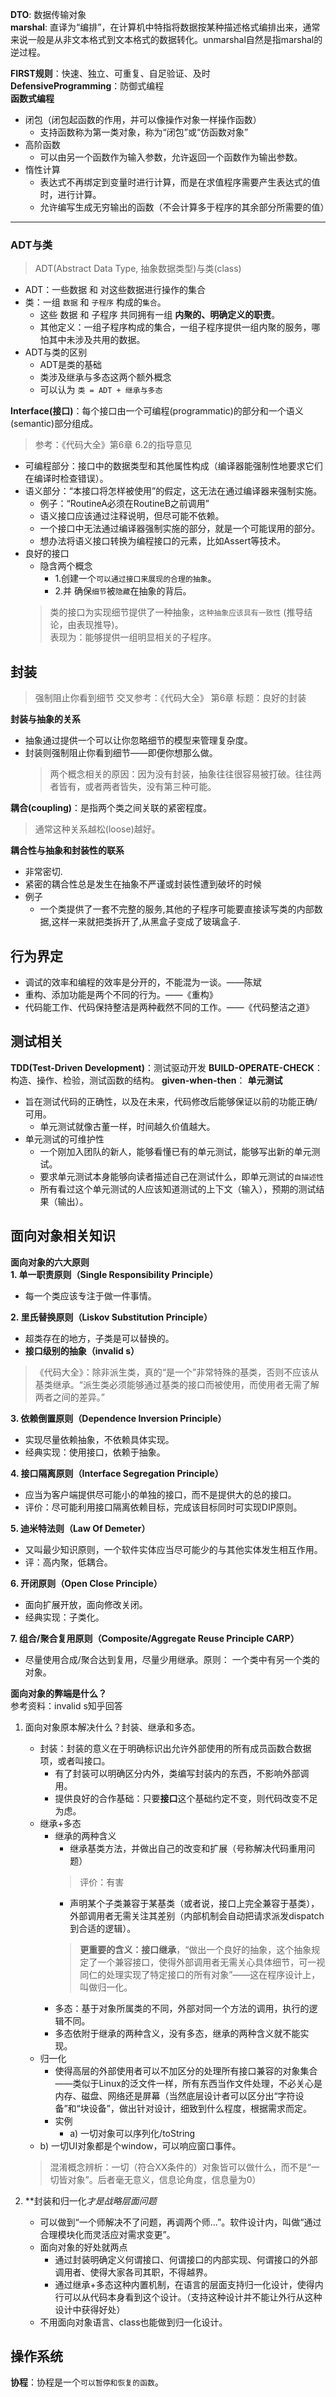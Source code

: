 

**DTO**: 数据传输对象  
**marshal**: 直译为“编排”，在计算机中特指将数据按某种描述格式编排出来，通常来说一般是从非文本格式到文本格式的数据转化。unmarshal自然是指marshal的逆过程。


**FIRST规则**：快速、独立、可重复、自足验证、及时  
**DefensiveProgramming**：防御式编程  
**函数式编程**
  - 闭包（闭包起函数的作用，并可以像操作对象一样操作函数）
    - 支持函数称为第一类对象，称为“闭包”或“仿函数对象”
  - 高阶函数
    - 可以由另一个函数作为输入参数，允许返回一个函数作为输出参数。
  - 惰性计算
    - 表达式不再绑定到变量时进行计算，而是在求值程序需要产生表达式的值时，进行计算。
    - 允许编写生成无穷输出的函数（不会计算多于程序的其余部分所需要的值）

---
### ADT与类
> ADT(Abstract Data Type, 抽象数据类型)与类(class)
  - ADT：一些数据 和 对这些数据进行操作的集合
  - 类：一组 `数据` 和 `子程序` 构成的`集合`。
    - 这些 数据 和 子程序 共同拥有一组 **内聚的、明确定义的职责**。
    - 其他定义：一组子程序构成的集合，一组子程序提供一组内聚的服务，哪怕其中未涉及共用的数据。
  - ADT与类的区别
    - ADT是类的基础
    - 类涉及继承与多态这两个额外概念
    - 可以认为 `类 = ADT + 继承与多态`

**Interface(接口)**：每个接口由一个可编程(programmatic)的部分和一个语义(semantic)部分组成。
  > 参考：《代码大全》第6章 6.2的指导意见
  - 可编程部分：接口中的数据类型和其他属性构成（编译器能强制性地要求它们在编译时检查错误）。
  - 语义部分：“本接口将怎样被使用”的假定，这无法在通过编译器来强制实施。
    - 例子：“RoutineA必须在RoutineB之前调用”
    - 语义接口应该通过注释说明，但尽可能不依赖。
    - 一个接口中无法通过编译器强制实施的部分，就是一个可能误用的部分。
    - 想办法将语义接口转换为编程接口的元素，比如Assert等技术。
  - 良好的接口
    - 隐含两个概念
      - 1.创建一个`可以通过接口来展现的合理的抽象`。
      - 2.并 确保`细节`被`隐藏`在抽象的背后。
    > 类的接口为实现细节提供了一种抽象，`这种抽象应该具有一致性`  (推导结论，由表现推导)。  
    > 表现为：能够提供一组明显相关的子程序。

## 封装
> 强制阻止你看到细节
交叉参考：《代码大全》 第6章 标题：良好的封装

**封装与抽象的关系**
- 抽象通过提供一个可以让你忽略细节的模型来管理复杂度。
- 封装则强制阻止你看到细节——即便你想那么做。
  > 两个概念相关的原因：因为没有封装，抽象往往很容易被打破。往往两者皆有，或者两者皆失，没有第三种可能。

**耦合(coupling)**：是指两个类之间关联的紧密程度。
> 通常这种关系越松(loose)越好。

**耦合性与抽象和封装性的联系**
- 非常密切.
- 紧密的耦合性总是发生在抽象不严谨或封装性遭到破坏的时候
- 例子
  - 一个类提供了一套不完整的服务,其他的子程序可能要直接读写类的内部数据,这样一来就把类拆开了,从黑盒子变成了玻璃盒子.

## 行为界定
- 调试的效率和编程的效率是分开的，不能混为一谈。——陈斌
- 重构、添加功能是两个不同的行为。——《重构》
- 代码能工作、代码保持整洁是两种截然不同的工作。——《代码整洁之道》

## 测试相关
**TDD(Test-Driven Development)**：测试驱动开发
**BUILD-OPERATE-CHECK**：构造、操作、检验，测试函数的结构。
**given-when-then**：
**单元测试**
- 旨在测试代码的正确性，以及在未来，代码修改后能够保证以前的功能正确/可用。
  - 单元测试就像古董一样，时间越久价值越大。
- 单元测试的可维护性
  - 一个刚加入团队的新人，能够看懂已有的单元测试，能够写出新的单元测试。
  - 要求单元测试本身能够向读者描述自己在测试什么，即单元测试的`自描述性`
  - 所有看过这个单元测试的人应该知道测试的上下文（输入），预期的测试结果（输出）。


## 面向对象相关知识
**面向对象的六大原则**  
**1. 单一职责原则（Single Responsibility Principle）**
- 每一个类应该专注于做一件事情。

**2. 里氏替换原则（Liskov Substitution Principle）**
- 超类存在的地方，子类是可以替换的。
- **接口级别的抽象（invalid s）**
> 《代码大全》：除非派生类，真的“是一个”非常特殊的基类，否则不应该从基类继承。“派生类必须能够通过基类的接口而被使用，而使用者无需了解两者之间的差异。”

**3. 依赖倒置原则（Dependence Inversion Principle）**
- 实现尽量依赖抽象，不依赖具体实现。
- 经典实现：使用接口，依赖于抽象。

**4. 接口隔离原则（Interface Segregation Principle）**
- 应当为客户端提供尽可能小的单独的接口，而不是提供大的总的接口。
- 评价：尽可能利用接口隔离依赖目标，完成该目标同时可实现DIP原则。

**5. 迪米特法则（Law Of Demeter）**
- 又叫最少知识原则，一个软件实体应当尽可能少的与其他实体发生相互作用。
- 评：高内聚，低耦合。

**6. 开闭原则（Open Close Principle）**
- 面向扩展开放，面向修改关闭。
- 经典实现：子类化。

**7. 组合/聚合复用原则（Composite/Aggregate Reuse Principle CARP）**
- 尽量使用合成/聚合达到复用，尽量少用继承。原则： 一个类中有另一个类的对象。

**面向对象的弊端是什么？**  
参考资料：invalid s知乎回答
1. 面向对象原本解决什么？封装、继承和多态。
   - 封装：封装的意义在于明确标识出允许外部使用的所有成员函数合数据项，或者叫接口。
     - 有了封装可以明确区分内外，类编写封装内的东西，不影响外部调用。
     - 提供良好的合作基础：只要**接口**这个基础约定不变，则代码改变不足为虑。
   - 继承+多态
     - 继承的两种含义
       - 继承基类方法，并做出自己的改变和扩展（号称解决代码重用问题）
   		> 评价：有害
       - 声明某个子类兼容于某基类（或者说，接口上完全兼容于基类），外部调用者无需关注其差别（内部机制会自动把请求派发dispatch到合适的逻辑）。
   		> **更重要的含义：接口继承**，“做出一个良好的抽象，这个抽象规定了一个兼容接口，使得外部调用者无需关心具体细节，可一视同仁的处理实现了特定接口的所有对象”——这在程序设计上，叫做归一化。
     - 多态：基于对象所属类的不同，外部对同一个方法的调用，执行的逻辑不同。
     - 多态依附于继承的两种含义，没有多态，继承的两种含义就不能实现。
   - 归一化
     - 使得高层的外部使用者可以不加区分的处理所有接口兼容的对象集合——类似于Linux的泛文件一样，所有东西当作文件处理，不必关心是内存、磁盘、网络还是屏幕（当然底层设计者可以区分出“字符设备”和“块设备”，做出针对设计，细致到什么程度，根据需求而定。
     - 实例
     	- a) 一切对象可以序列化/toString
   	- b) 一切UI对象都是个window，可以响应窗口事件。
   > 混淆概念辨析：一切（符合XX条件的）对象皆可以做什么，而不是“一切皆对象”。后者毫无意义，信息论角度，信息量为0）

2. **封装和归一化*才是战略层面问题*
   - 可以做到“一个师解决不了问题，再调两个师...”。软件设计内，叫做“通过合理模块化而灵活应对需求变更”。
   - 面向对象的好处就两点
     - 通过封装明确定义何谓接口、何谓接口的内部实现、何谓接口的外部调用者、使得大家各司其职，不得越界。
     - 通过继承+多态这种内置机制，在语言的层面支持归一化设计，使得内行可以从代码本身看到这个设计。（支持这种设计并不能让外行从这种设计中获得好处）
   - 不用面向对象语言、class也能做到归一化设计。


## 操作系统
**协程**：协程是一个`可以暂停和恢复的函数`。



